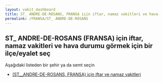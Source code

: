 ```yaml
---
layout: vakit_dashboard
title: ST_ ANDRE-DE-ROSANS, FRANSA için iftar, namaz vakitleri ve hava durumu - ilçe/eyalet seç
permalink: /FRANSA/ST_ ANDRE-DE-ROSANS
---
```


## ST_ ANDRE-DE-ROSANS (FRANSA) için iftar, namaz vakitleri ve hava durumu  görmek için bir ilçe/eyalet seç

Aşağıdaki listeden bir şehir ya da semt seçin

* [ (ST__ANDRE-DE-ROSANS, FRANSA) için iftar ve namaz vakitleri](/FRANSA/ST__ANDRE-DE-ROSANS/)

<script type="text/javascript">
  var GLOBAL_COUNTRY = 'FRANSA';
  var GLOBAL_CITY = 'ST_ ANDRE-DE-ROSANS';
  var GLOBAL_STATE = 'ST_ ANDRE-DE-ROSANS';
</script>

